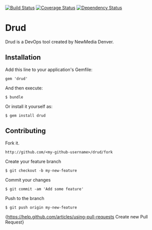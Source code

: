 [![Build Status](https://travis-ci.org/newmediadenver/drud.svg?branch=master)](https://travis-ci.org/newmediadenver/drud) [![Coverage Status](https://coveralls.io/repos/newmediadenver/drud/badge.png?branch=master)](https://coveralls.io/r/newmediadenver/drud?branch=master) [![Dependency Status](https://gemnasium.com/newmediadenver/drud.svg)](https://gemnasium.com/newmediadenver/drud)

# Drud

Drud is a DevOps tool created by NewMedia Denver.

## Installation

Add this line to your application's Gemfile:

    gem 'drud'

And then execute:

    $ bundle

Or install it yourself as:

    $ gem install drud

## Contributing

Fork it.

    http://github.com/<my-github-username>/drud/fork

Create your feature branch

    $ git checkout -b my-new-feature

Commit your changes

    $ git commit -am 'Add some feature'

Push to the branch

    $ git push origin my-new-feature

{https://help.github.com/articles/using-pull-requests Create new Pull Request}
